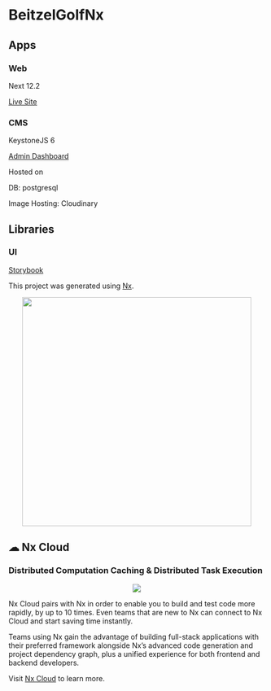 

# BeitzelGolfNx

## Apps

### Web

Next 12.2

[Live Site](https://bietzelgolfnx-frontend.vercel.app/)

### CMS

KeystoneJS 6

[Admin Dashboard](https://beitzelgolf-keystone.onrender.com/)

Hosted on 

DB: postgresql

Image Hosting: Cloudinary

## Libraries

### UI

[Storybook](https://beitzelgolf-ui.netlify.app/)

This project was generated using [Nx](https://nx.dev).

<p style="text-align: center;"><img src="https://raw.githubusercontent.com/nrwl/nx/master/images/nx-logo.png" width="450"></p>

## ☁ Nx Cloud

### Distributed Computation Caching & Distributed Task Execution

<p style="text-align: center;"><img src="https://raw.githubusercontent.com/nrwl/nx/master/images/nx-cloud-card.png"></p>

Nx Cloud pairs with Nx in order to enable you to build and test code more rapidly, by up to 10 times. Even teams that are new to Nx can connect to Nx Cloud and start saving time instantly.

Teams using Nx gain the advantage of building full-stack applications with their preferred framework alongside Nx’s advanced code generation and project dependency graph, plus a unified experience for both frontend and backend developers.

Visit [Nx Cloud](https://nx.app/) to learn more.
